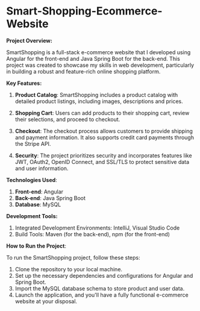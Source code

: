 # Smart-Shopping-Ecommerce-Website

**Project Overview:**

SmartShopping is a full-stack e-commerce website that I developed using Angular for the front-end and Java Spring Boot for the back-end. This project was created to showcase my skills in web development, particularly in building a robust and feature-rich online shopping platform.

**Key Features:**

1. **Product Catalog**: SmartShopping includes a product catalog with detailed product listings, including images, descriptions and prices.

2. **Shopping Cart**: Users can add products to their shopping cart, review their selections, and proceed to checkout.

3. **Checkout**: The checkout process allows customers to provide shipping and payment information. It also supports credit card payments through the Stripe API.

4. **Security**: The project prioritizes security and incorporates features like JWT, OAuth2, OpenID Connect, and SSL/TLS to protect sensitive data and user information.

**Technologies Used**:

1. **Front-end**: Angular
2. **Back-end**: Java Spring Boot
3. **Database**: MySQL

**Development Tools:**

1. Integrated Development Environments: IntelliJ, Visual Studio Code
2. Build Tools: Maven (for the back-end), npm (for the front-end)

**How to Run the Project**:

To run the SmartShopping project, follow these steps:
1. Clone the repository to your local machine.
2. Set up the necessary dependencies and configurations for Angular and Spring Boot.
3. Import the MySQL database schema to store product and user data.
4. Launch the application, and you'll have a fully functional e-commerce website at your disposal.
